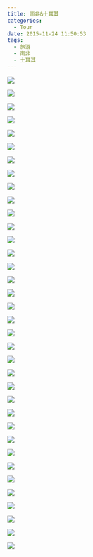 ```yaml
---
title: 南非&土耳其
categories:
  - Tour
date: 2015-11-24 11:50:53
tags:
  - 旅游
  - 南非
  - 土耳其
---
```


![](http://image.psdpi.com/photo/tuerqi/37.jpg) 

<!-- less -->

![](http://image.psdpi.com/photo/tuerqi/1.jpg) 

![](http://image.psdpi.com/photo/tuerqi/2.jpg) 

![](http://image.psdpi.com/photo/tuerqi/7.jpg) 

![](http://image.psdpi.com/photo/tuerqi/8.jpg) 

![](http://image.psdpi.com/photo/tuerqi/9.jpg) 

![](http://image.psdpi.com/photo/tuerqi/10.jpg) 

![](http://image.psdpi.com/photo/tuerqi/11.jpg) 

![](http://image.psdpi.com/photo/tuerqi/12.jpg) 

![](http://image.psdpi.com/photo/tuerqi/13.jpg) 

![](http://image.psdpi.com/photo/tuerqi/14.jpg) 

![](http://image.psdpi.com/photo/tuerqi/15.jpg) 

![](http://image.psdpi.com/photo/tuerqi/16.jpg) 

![](http://image.psdpi.com/photo/tuerqi/17.jpg) 

![](http://image.psdpi.com/photo/tuerqi/18.jpg) 

![](http://image.psdpi.com/photo/tuerqi/19.jpg) 

![](http://image.psdpi.com/photo/tuerqi/20.jpg) 

![](http://image.psdpi.com/photo/tuerqi/21.jpg) 

![](http://image.psdpi.com/photo/tuerqi/22.jpg) 

![](http://image.psdpi.com/photo/tuerqi/23.jpg) 

![](http://image.psdpi.com/photo/tuerqi/24.jpg) 

![](http://image.psdpi.com/photo/tuerqi/25.jpg) 

![](http://image.psdpi.com/photo/tuerqi/27.jpg) 

![](http://image.psdpi.com/photo/tuerqi/28.jpg) 

![](http://image.psdpi.com/photo/tuerqi/29.jpg) 

![](http://image.psdpi.com/photo/tuerqi/30.jpg) 

![](http://image.psdpi.com/photo/tuerqi/31.jpg) 

![](http://image.psdpi.com/photo/tuerqi/32.jpg) 

![](http://image.psdpi.com/photo/tuerqi/33.jpg) 

![](http://image.psdpi.com/photo/tuerqi/34.jpg) 

![](http://image.psdpi.com/photo/tuerqi/35.jpg) 

![](http://image.psdpi.com/photo/tuerqi/36.jpg) 

![](http://image.psdpi.com/photo/tuerqi/37.jpg) 

![](http://image.psdpi.com/photo/tuerqi/39.jpg) 

![](http://image.psdpi.com/photo/tuerqi/40.jpg) 

![](http://image.psdpi.com/photo/tuerqi/41.jpg) 

